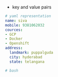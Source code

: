 * key and value pairs
```yaml
# yaml representation
name: siva
mobile: 9381062032
cources: 
- GCP
- Docker
- Openshift
address:
  landmark: puppalguda
  city: hyderabad
  state: telangana

```

```bash
# bash 
```